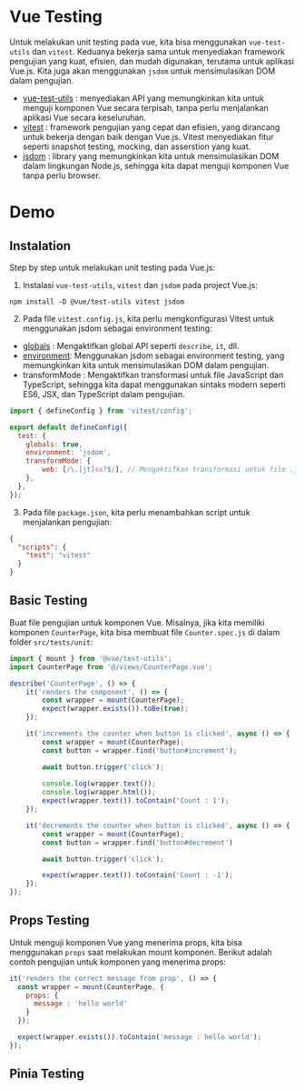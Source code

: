 # Vue Testing

Untuk melakukan unit testing pada vue, kita bisa menggunakan `vue-test-utils` dan `vitest`. Keduanya  bekerja  sama  untuk  menyediakan  framework  pengujian  yang  kuat,  efisien,  dan  mudah digunakan, terutama untuk aplikasi Vue.js. Kita juga akan menggunakan `jsdom` untuk mensimulasikan DOM dalam pengujian.
- [vue-test-utils](https://test-utils.vuejs.org/) : menyediakan API yang memungkinkan kita untuk menguji komponen Vue secara terpisah, tanpa perlu menjalankan aplikasi Vue secara keseluruhan.
- [vitest](https://vitest.dev/) : framework pengujian yang cepat dan efisien, yang dirancang untuk bekerja dengan baik dengan Vue.js. Vitest menyediakan fitur seperti snapshot testing, mocking, dan asserstion yang kuat.
- [jsdom](https://www.npmjs.com/package/jsdom) : library yang memungkinkan kita untuk mensimulasikan DOM dalam lingkungan Node.js, sehingga kita dapat menguji komponen Vue tanpa perlu browser.

# Demo 
## Instalation
Step by step untuk melakukan unit testing pada Vue.js:
1. Instalasi `vue-test-utils`, `vitest` dan `jsdom` pada project Vue.js:
```
npm install -D @vue/test-utils vitest jsdom
```

2. Pada file `vitest.config.js`, kita perlu mengkonfigurasi Vitest untuk menggunakan jsdom sebagai environment testing:
- [globals](https://vitest.dev/config/#globals) : Mengaktifkan global API seperti `describe`, `it`, dll.
- [environment](https://vitest.dev/config/#environment): Menggunakan jsdom sebagai environment testing, yang memungkinkan kita untuk mensimulasikan DOM dalam pengujian.
- transformMode : Mengaktifkan transformasi untuk file JavaScript dan TypeScript, sehingga kita dapat menggunakan sintaks modern seperti ES6, JSX, dan TypeScript dalam pengujian.
```js
import { defineConfig } from 'vitest/config';

export default defineConfig({
  test: {
    globals: true, 
    environment: 'jsdom',
    transformMode: {
        web: [/\.[jt]sx?$/], // Mengaktifkan transformasi untuk file .js, .jsx, .ts, dan .tsx
    },
  },
});
```

3. Pada file `package.json`, kita perlu menambahkan script untuk menjalankan pengujian:
```json
{
  "scripts": {
    "test": "vitest"
  }
}
```

## Basic Testing
Buat file pengujian untuk komponen Vue. Misalnya, jika kita memiliki komponen `CounterPage`, kita bisa membuat file `Counter.spec.js` di dalam folder `src/tests/unit`:
```js
import { mount } from '@vue/test-utils';
import CounterPage from '@/views/CounterPage.vue';

describe('CounterPage', () => {
    it('renders the component', () => {
        const wrapper = mount(CounterPage);
        expect(wrapper.exists()).toBe(true);
    });

    it('increments the counter when button is clicked', async () => {
        const wrapper = mount(CounterPage);
        const button = wrapper.find('button#increment');

        await button.trigger('click');
        
        console.log(wrapper.text());
        console.log(wrapper.html());
        expect(wrapper.text()).toContain('Count : 1');
    });

    it('decrements the counter when button is clicked', async () => {
        const wrapper = mount(CounterPage);
        const button = wrapper.find('button#decrement')

        await button.trigger('click');

        expect(wrapper.text()).toContain('Count : -1');
    });
});
```

## Props Testing
Untuk menguji komponen Vue yang menerima props, kita bisa menggunakan `props` saat melakukan mount komponen. Berikut adalah contoh pengujian untuk komponen yang menerima props:

```js
it('renders the correct message from prop', () => {
  const wrapper = mount(CounterPage, {
    props: {
      message : 'hello world'
    }
  });

  expect(wrapper.exists()).toContain('message : hello world');
});
```

## Pinia Testing